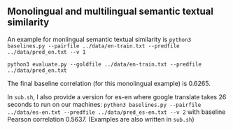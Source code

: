 ## Monolingual and multilingual semantic textual similarity

An example for monlingual semantic textual similarity is
`python3 baselines.py --pairfile ../data/en-train.txt --predfile ../data/pred_en.txt --v 1`

`python3 evaluate.py --goldfile ../data/en-train.txt --predfile ../data/pred_en.txt`

The final baseline correlation (for this monolingual example) is 0.6265.

In `sub.sh`, I also provide a version for es-en where google translate takes 26 seconds to run on our machines:
`python3 baselines.py --pairfile ../data/es-en.txt --predfile ../data/pred_es-en.txt --v 2`
with baseline Pearson correlation 0.5637.
(Examples are also written in `sub.sh`)